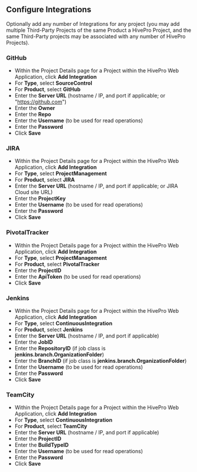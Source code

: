 ## Configure Integrations

Optionally add any number of Integrations for any project (you may add multiple Third-Party Projects of the same Product a HivePro Project, and the same Third-Party projects may be associated with any number of HivePro Projects).

### GitHub
- Within the Project Details page for a Project within the HivePro Web Application, click **Add Integration**
- For **Type**, select **SourceControl**
- For **Product**, select **GitHub**
- Enter the **Server URL** (hostname / IP, and port if applicable; or "https://github.com")
- Enter the **Owner**
- Enter the **Repo**
- Enter the **Username** (to be used for read operations)
- Enter the **Password**
- Click **Save**

### JIRA
- Within the Project Details page for a Project within the HivePro Web Application, click **Add Integration**
- For **Type**, select **ProjectManagement**
- For **Product**, select **JIRA**
- Enter the **Server URL** (hostname / IP, and port if applicable; or JIRA Cloud site URL)
- Enter the **ProjectKey**
- Enter the **Username** (to be used for read operations)
- Enter the **Password**
- Click **Save**

### PivotalTracker
- Within the Project Details page for a Project within the HivePro Web Application, click **Add Integration**
- For **Type**, select **ProjectManagement**
- For **Product**, select **PivotalTracker**
- Enter the **ProjectID**
- Enter the **ApiToken** (to be used for read operations)
- Click **Save**

### Jenkins
- Within the Project Details page for a Project within the HivePro Web Application, click **Add Integration**
- For **Type**, select **ContinuousIntegration**
- For **Product**, select **Jenkins**
- Enter the **Server URL** (hostname / IP, and port if applicable)
- Enter the **JobID**
- Enter the **RepositoryID** (if job class is **jenkins.branch.OrganizationFolder**)
- Enter the **BranchID** (if job class is **jenkins.branch.OrganizationFolder**)
- Enter the **Username** (to be used for read operations)
- Enter the **Password**
- Click **Save**

### TeamCity
- Within the Project Details page for a Project within the HivePro Web Application, click **Add Integration**
- For **Type**, select **ContinuousIntegration**
- For **Product**, select **TeamCity**
- Enter the **Server URL** (hostname / IP, and port if applicable)
- Enter the **ProjectID**
- Enter the **BuildTypeID**
- Enter the **Username** (to be used for read operations)
- Enter the **Password**
- Click **Save**
